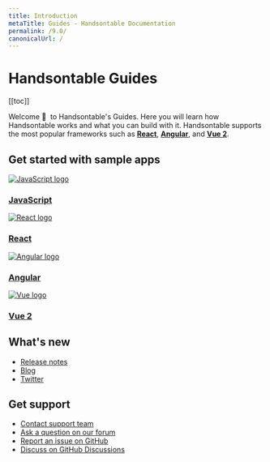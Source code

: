 ```yaml
---
title: Introduction
metaTitle: Guides - Handsontable Documentation
permalink: /9.0/
canonicalUrl: /
---
```


# Handsontable Guides

[[toc]]

Welcome 👋&nbsp; to Handsontable's Guides. Here you will learn how Handsontable works and what you can build with it. Handsontable supports the most popular frameworks such as **[React](@/guides/integrate-with-react/react-simple-example.md)**, **[Angular](@/guides/integrate-with-angular/angular-simple-example.md)**, and **[Vue 2](@/guides/integrate-with-vue/vue-simple-example.md)**.

## Get started with sample apps

<div class="row-items-container">
    <a href="hello-world" class="row-item">
     <img class="integration-framework-logo" src="/docs/9.0/img/pages/introduction/javascript.svg" alt="JavaScript logo" />
     <h3>JavaScript</h3>
    </a>

   <a href="react-simple-example" class="row-item">
   <img class="integration-framework-logo" src="/docs/9.0/img/pages/introduction/react.svg" alt="React logo" />
    <h3>React</h3>
   </a>

   <a href="angular-simple-example" class="row-item">
    <img class="integration-framework-logo" src="/docs/9.0/img/pages/introduction/angular.svg" alt="Angular logo" />
    <h3>Angular</h3>
   </a>

   <a href="vue-simple-example" class="row-item">
    <img class="integration-framework-logo" src="/docs/9.0/img/pages/introduction/vue.svg" alt="Vue logo" />
    <h3>Vue 2</h3>
   </a>
</div>

## What's new

- [Release notes](@/guides/upgrade-and-migration/release-notes.md)
- [Blog](https://handsontable.com/blog)
- [Twitter](https://twitter.com/handsontable)

## Get support

- [Contact support team](https://handsontable.com/contact?category=technical_support)
- [Ask a question on our forum](https://forum.handsontable.com)
- [Report an issue on GitHub](https://github.com/handsontable/handsontable/issues)
- [Discuss on GitHub Discussions](https://github.com/handsontable/handsontable/discussions)
